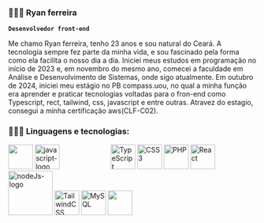 ### 🧑🏽‍💻 Ryan ferreira

 **`Desenvolvedor front-end`**

 Me chamo Ryan ferreira, tenho 23 anos e sou natural do Ceará. A tecnologia sempre fez parte da minha vida, e sou fascinado pela forma como ela facilita o nosso dia a dia. Iniciei meus estudos em programação no início de 2023 e, em novembro do mesmo ano, comecei a faculdade em Análise e Desenvolvimento de Sistemas, onde sigo atualmente. Em outubro de 2024, iniciei meu estágio no PB compass.uou, no qual a minha função era aprender e praticar tecnologias voltadas para o fron-end como Typescript, rect, tailwind, css, javascript e entre outras. Atravez do estagio, consegui a minha certificação aws(CLF-C02).
 
### 🧑🏽‍💻 Linguagens e tecnologias:
<div style="display: iline_block">

<p>
  <img width="50" height="50" src="https://cdn.jsdelivr.net/gh/devicons/devicon@latest/icons/html5/html5-original.svg" />
  <img width="50" height="50" src="https://cdn.jsdelivr.net/gh/devicons/devicon@latest/icons/javascript/javascript-original.svg" alt="javascript-logo"/>
  <img style="margin-left: 100px;" src="https://cdn.jsdelivr.net/gh/devicons/devicon@latest/icons/typescript/typescript-original.svg" width="50" height="50" alt="TypeScript"/>
  <img src="https://cdn.jsdelivr.net/gh/devicons/devicon@latest/icons/css3/css3-original.svg" width="50" height="50" alt="CSS3"/>
  <img src="https://cdn.jsdelivr.net/gh/devicons/devicon@latest/icons/php/php-original.svg"  width="50" height="50" alt="PHP"/>
  <img src="https://cdn.jsdelivr.net/gh/devicons/devicon@latest/icons/react/react-original.svg"  width="50" height="50" alt="React"/>
  <img width="90" height="90" src="https://nodejs.org/static/logos/nodejsStackedDark.svg" alt="nodeJs-logo"/>
  <img src="https://cdn.jsdelivr.net/gh/devicons/devicon@latest/icons/tailwindcss/tailwindcss-original.svg"  width="50" height="50" alt="TailwindCSS"/>
  <img src="https://cdn.jsdelivr.net/gh/devicons/devicon@latest/icons/mysql/mysql-original-wordmark.svg"  width="50" height="50" alt="MySQL"/>
  <img  width="50" height="50" src="https://cdn.jsdelivr.net/gh/devicons/devicon@latest/icons/git/git-original.svg" />
  <img  width="50" height="50" style="margin-left: -1000px;" src="https://cdn.jsdelivr.net/gh/devicons/devicon@latest/icons/amazonwebservices/amazonwebservices-plain-wordmark.svg" alt="amazon-web-services"/>
</p>

</div>
